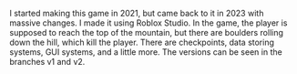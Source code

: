 I started making this game in 2021, but came back to it in 2023 with massive changes. I made it using Roblox Studio. In the game, the player is supposed to reach the top of the mountain, but there are boulders rolling down the hill, which kill the player.
There are checkpoints, data storing systems, GUI systems, and a little more.
The versions can be seen in the branches v1 and v2.
